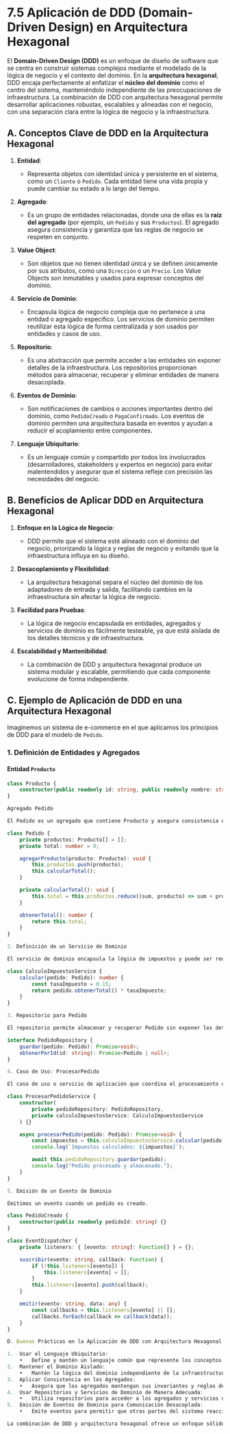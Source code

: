 # 7.5 Aplicación de DDD (Domain-Driven Design) en Arquitectura Hexagonal

El **Domain-Driven Design (DDD)** es un enfoque de diseño de software que se centra en construir sistemas complejos mediante el modelado de la lógica de negocio y el contexto del dominio. En la **arquitectura hexagonal**, DDD encaja perfectamente al enfatizar el **núcleo del dominio** como el centro del sistema, manteniéndolo independiente de las preocupaciones de infraestructura. La combinación de DDD con arquitectura hexagonal permite desarrollar aplicaciones robustas, escalables y alineadas con el negocio, con una separación clara entre la lógica de negocio y la infraestructura.

## A. Conceptos Clave de DDD en la Arquitectura Hexagonal

1. **Entidad**:

   - Representa objetos con identidad única y persistente en el sistema, como un `Cliente` o `Pedido`. Cada entidad tiene una vida propia y puede cambiar su estado a lo largo del tiempo.

2. **Agregado**:

   - Es un grupo de entidades relacionadas, donde una de ellas es la **raíz del agregado** (por ejemplo, un `Pedido` y sus `Productos`). El agregado asegura consistencia y garantiza que las reglas de negocio se respeten en conjunto.

3. **Value Object**:

   - Son objetos que no tienen identidad única y se definen únicamente por sus atributos, como una `Dirección` o un `Precio`. Los Value Objects son inmutables y usados para expresar conceptos del dominio.

4. **Servicio de Dominio**:

   - Encapsula lógica de negocio compleja que no pertenece a una entidad o agregado específico. Los servicios de dominio permiten reutilizar esta lógica de forma centralizada y son usados por entidades y casos de uso.

5. **Repositorio**:

   - Es una abstracción que permite acceder a las entidades sin exponer detalles de la infraestructura. Los repositorios proporcionan métodos para almacenar, recuperar y eliminar entidades de manera desacoplada.

6. **Eventos de Dominio**:

   - Son notificaciones de cambios o acciones importantes dentro del dominio, como `PedidoCreado` o `PagoConfirmado`. Los eventos de dominio permiten una arquitectura basada en eventos y ayudan a reducir el acoplamiento entre componentes.

7. **Lenguaje Ubiquitario**:
   - Es un lenguaje común y compartido por todos los involucrados (desarrolladores, stakeholders y expertos en negocio) para evitar malentendidos y asegurar que el sistema refleje con precisión las necesidades del negocio.

## B. Beneficios de Aplicar DDD en Arquitectura Hexagonal

1. **Enfoque en la Lógica de Negocio**:

   - DDD permite que el sistema esté alineado con el dominio del negocio, priorizando la lógica y reglas de negocio y evitando que la infraestructura influya en su diseño.

2. **Desacoplamiento y Flexibilidad**:

   - La arquitectura hexagonal separa el núcleo del dominio de los adaptadores de entrada y salida, facilitando cambios en la infraestructura sin afectar la lógica de negocio.

3. **Facilidad para Pruebas**:

   - La lógica de negocio encapsulada en entidades, agregados y servicios de dominio es fácilmente testeable, ya que está aislada de los detalles técnicos y de infraestructura.

4. **Escalabilidad y Mantenibilidad**:
   - La combinación de DDD y arquitectura hexagonal produce un sistema modular y escalable, permitiendo que cada componente evolucione de forma independiente.

## C. Ejemplo de Aplicación de DDD en una Arquitectura Hexagonal

Imaginemos un sistema de e-commerce en el que aplicamos los principios de DDD para el modelo de `Pedido`.

### 1. Definición de Entidades y Agregados

#### Entidad `Producto`

```typescript
class Producto {
    constructor(public readonly id: string, public readonly nombre: string, public readonly precio: number) {}
}

Agregado Pedido

El Pedido es un agregado que contiene Producto y asegura consistencia en sus reglas de negocio.

class Pedido {
    private productos: Producto[] = [];
    private total: number = 0;

    agregarProducto(producto: Producto): void {
        this.productos.push(producto);
        this.calcularTotal();
    }

    private calcularTotal(): void {
        this.total = this.productos.reduce((sum, producto) => sum + producto.precio, 0);
    }

    obtenerTotal(): number {
        return this.total;
    }
}

2. Definición de un Servicio de Dominio

El servicio de dominio encapsula la lógica de impuestos y puede ser reutilizado en diferentes partes del sistema.

class CalculoImpuestosService {
    calcular(pedido: Pedido): number {
        const tasaImpuesto = 0.15;
        return pedido.obtenerTotal() * tasaImpuesto;
    }
}

3. Repositorio para Pedido

El repositorio permite almacenar y recuperar Pedido sin exponer los detalles de la infraestructura.

interface PedidoRepository {
    guardar(pedido: Pedido): Promise<void>;
    obtenerPorId(id: string): Promise<Pedido | null>;
}

4. Caso de Uso: ProcesarPedido

El caso de uso o servicio de aplicación que coordina el procesamiento de un pedido.

class ProcesarPedidoService {
    constructor(
        private pedidoRepository: PedidoRepository,
        private calculoImpuestosService: CalculoImpuestosService
    ) {}

    async procesarPedido(pedido: Pedido): Promise<void> {
        const impuestos = this.calculoImpuestosService.calcular(pedido);
        console.log(`Impuestos calculados: ${impuestos}`);

        await this.pedidoRepository.guardar(pedido);
        console.log("Pedido procesado y almacenado.");
    }
}

5. Emisión de un Evento de Dominio

Emitimos un evento cuando un pedido es creado.

class PedidoCreado {
    constructor(public readonly pedidoId: string) {}
}

class EventDispatcher {
    private listeners: { [evento: string]: Function[] } = {};

    suscribir(evento: string, callback: Function) {
        if (!this.listeners[evento]) {
            this.listeners[evento] = [];
        }
        this.listeners[evento].push(callback);
    }

    emitir(evento: string, data: any) {
        const callbacks = this.listeners[evento] || [];
        callbacks.forEach(callback => callback(data));
    }
}

D. Buenas Prácticas en la Aplicación de DDD con Arquitectura Hexagonal

1.	Usar el Lenguaje Ubiquitario:
	•	Define y mantén un lenguaje común que represente los conceptos del negocio en el código, asegurando que el modelo sea claro y entendible para todos los involucrados.
2.	Mantener el Dominio Aislado:
	•	Mantén la lógica del dominio independiente de la infraestructura; usa adaptadores para interactuar con bases de datos, servicios externos o APIs.
3.	Aplicar Consistencia en los Agregados:
	•	Asegura que los agregados mantengan sus invariantes y reglas de negocio al manipular sus entidades internas.
4.	Usar Repositorios y Servicios de Dominio de Manera Adecuada:
	•	Utiliza repositorios para acceder a los agregados y servicios de dominio para lógica de negocio compartida que no pertenece a una entidad específica.
5.	Emisión de Eventos de Dominio para Comunicación Desacoplada:
	•	Emite eventos para permitir que otras partes del sistema reaccionen a cambios en el dominio sin acoplamiento directo, facilitando la extensibilidad.

La combinación de DDD y arquitectura hexagonal ofrece un enfoque sólido y escalable para el desarrollo de aplicaciones complejas, manteniendo el dominio del negocio en el centro de la aplicación. Al implementar los conceptos de DDD, como entidades, agregados, servicios y eventos de dominio, dentro de una arquitectura hexagonal, se garantiza que el sistema esté alineado con las necesidades del negocio, sea fácil de mantener y esté preparado para adaptarse a futuros cambios.

```
